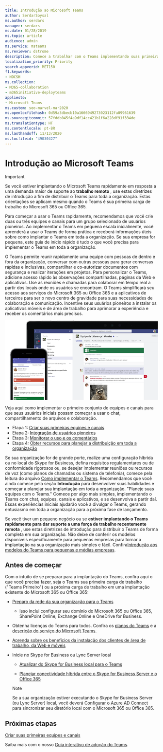 ```yaml
---
title: Introdução ao Microsoft Teams
author: SerdarSoysal
ms.author: serdars
manager: serdars
ms.date: 01/28/2019
ms.topic: article
audience: admin
ms.service: msteams
ms.reviewer: dstrome
description: Comece a trabalhar com o Teams implementando suas primeiras equipes e canais, para que você possa aumentar sua experiência com o Teams antes de implantá-lo o em sua organização.
localization_priority: Priority
search.appverid: MET150
f1.keywords:
- NOCSH
ms.collection:
- M365-collaboration
- m365initiative-deployteams
appliesto:
- Microsoft Teams
ms.custom: seo-marvel-mar2020
ms.openlocfilehash: 0d59a3dbecb10a1666949273023112fa09961639
ms.sourcegitcommit: 57fddb045f4a9df14cc421b1f6a228df91f334de
ms.translationtype: HT
ms.contentlocale: pt-BR
ms.lasthandoff: 11/13/2020
ms.locfileid: "49030427"
---
```

# <a name="get-started-with-microsoft-teams"></a>Introdução ao Microsoft Teams

> [!IMPORTANT]
> Se você estiver implantando o Microsoft Teams rapidamente em resposta a uma demanda maior de suporte ao **trabalho remoto** , use estas diretrizes de introdução a fim de distribuir o Teams para toda a organização. Estas orientações se aplicam mesmo quando o Teams é sua primeira carga de trabalho do Microsoft 365 ou Office 365.

Para começar a usar o Teams rapidamente, recomendamos que você crie duas ou três equipes e canais para um grupo selecionado de usuários pioneiros. Ao implementar o Teams em pequena escala inicialmente, você aprenderá a usar o Teams de forma prática e receberá informações úteis sobre como implantar o Teams em toda a organização. Se sua empresa for pequena, este guia de início rápido é tudo o que você precisa para implementar o Teams em toda a organização.


O Teams permite reunir rapidamente uma equipe com pessoas de dentro e fora da organização, conversar com outras pessoas para gerar conversas rápidas e inclusivas, compartilhar e co-autorizar documentos com segurança e realizar iterações em projetos. Para personalizar o Teams, adicione acesso rápido às observações compartilhadas, páginas da Web e aplicativos. Use as reuniões e chamadas para colaborar em tempo real a partir dos locais onde os usuários se encontram. O Teams simplificará seu acesso aos serviços do Microsoft 365 ou Office 365 e a aplicativos de terceiros para ser o novo centro de gravidade para suas necessidades de colaboração e comunicação. Incentive seus usuários pioneiros a instalar os aplicativos móveis e de área de trabalho para aprimorar a experiência e receber os comentários mais precisos.

![Captura de tela mostrando as interfaces de usuário do cliente móvel e da área de trabalho](media/get-started-microsoft-teams.png "Captura de tela exibindo o cliente de área de trabalho do Teams e o cliente móvel da interface do usuário" ) 

Veja aqui como implementar o primeiro conjunto de equipes e canais para que seus usuários iniciais possam começar a usar o chat, compartilhamento de arquivos e colaboração.

- Etapa 1: [Criar suas primeiras equipes e canais](get-started-with-teams-create-your-first-teams-and-channels.md)
- Etapa 2: [Integração de usuários pioneiros](get-started-with-teams-onboard-early-adopters.md)
- Etapa 3: [Monitorar o uso e os comentários](get-started-with-teams-monitor-usage-and-feedback.md)
- Etapa 4: [Obter recursos para planejar a distribuição em toda a organização](get-started-with-teams-resources-for-org-wide-rollout.md)

Se sua organização for de grande porte, realize uma configuração híbrida ou no local do Skype for Business, defina requisitos regulamentares ou de conformidade rigorosos ou, se desejar implementar reuniões ou recursos de voz (como planos de chamadas ou sistema de telefonia), comece pela leitura do arquivo [Como implementar o Teams](how-to-roll-out-teams.md). Recomendamos que você ainda comece pela seção **Introdução** para desenvolver suas habilidades e começar a planejar sua implantação em toda a organização. "Planeje suas equipes com o Teams." Comece por algo mais simples, implementando o Teams com chat, equipes, canais e aplicativos, e se desenvolva a partir daí. Essas experiências iniciais ajudarão você a divulgar o Teams, gerando entusiasmo em toda a organização para a próxima fase de lançamento. 

Se você tiver um pequeno negócio ou se **estiver implantando o Teams rapidamente para dar suporte a uma força de trabalho recentemente remota** , use estas diretrizes de introdução para distribuir o Teams de forma completa em sua organização. Não deixe de conferir os modelos disponíveis especificamente para pequenas empresas para tornar a implantação na sua organização mais simples e fácil. Confira[Introdução aos modelos do Teams para pequenas e médias empresas](https://docs.microsoft.com/microsoftteams/smb-templates).

## <a name="before-you-get-started"></a>Antes de começar

Com o intuito de se preparar para a implantação do Teams, confira aqui o que você precisa fazer, seja o Teams sua primeira carga de trabalho ("Teams Primeiro") ou a próxima carga de trabalho em uma implantação existente do Microsoft 365 ou Office 365:

- [Preparo da rede da sua organização para o Teams](prepare-network.md)
    - Isso inclui configurar seu domínio do Microsoft 365 ou Office 365, SharePoint Online, Exchange Online e OneDrive for Business.

- Obtenha licenças do Teams para todos. Confira os [planos do Teams](https://www.microsoft.com/microsoft-365/microsoft-teams/compare-microsoft-teams-options) e a [descrição do serviço do Microsoft Teams](https://docs.microsoft.com/office365/servicedescriptions/teams-service-description).

- [Aprenda sobre os benefícios da instalação dos clientes de área de trabalho, da Web e móveis](get-clients.md)

- Inicie no Skype for Business ou Lync Server local
   - [Atualizar do Skype for Business local para o Teams](upgrade-to-Teams-execute-SkypeforBusinessHybridOnPrem.md) 
   
   - [Planejar conectividade híbrida entre o Skype for Business Server e o Office 365](https://docs.microsoft.com/SkypeForBusiness/hybrid/plan-hybrid-connectivity)
   
   > [!NOTE]
   > Se a sua organização estiver executando o Skype for Business Server (ou Lync Server) local, você deverá [Configurar o Azure AD Connect](https://docs.microsoft.com/SkypeForBusiness/hybrid/configure-azure-ad-connect) para sincronizar seu diretório local com o Microsoft 365 ou Office 365. 


## <a name="next-steps"></a>Próximas etapas

[Criar suas primeiras equipes e canais](get-started-with-teams-create-your-first-teams-and-channels.md)

Saiba mais com o nosso [Guia interativo de adoção do Teams](https://aka.ms/teamstoolkit).
